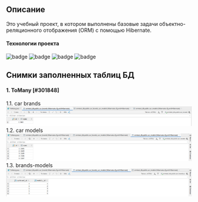 ## Описание ##
Это учебный проект, в котором выполнены базовые задачи объектно-реляционного отображения (ORM) с помощью Hibernate.
#### Технологии проекта ####
![badge](https://img.shields.io/badge/Java-14-green)
![badge](https://img.shields.io/badge/Maven-3.8-yellow)
![badge](https://img.shields.io/badge/PostgreSQL-9.5-blue)
![badge](https://img.shields.io/badge/Hibernate-5.4-green)
## Снимки заполненных таблиц БД ##
#### 1. ToMany [#301848] ####
1.1. car brands
![screenshot](images/car_brands.png)
1.2. car models
![screenshot](images/car_models.png)
1.3. brands-models
![screenshot](images/car_brands_car_models.png)